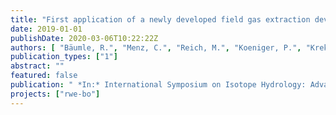 ```yaml
---
title: "First application of a newly developed field gas extraction device to date old groundwater"
date: 2019-01-01
publishDate: 2020-03-06T10:22:22Z
authors: [ "Bäumle, R.", "Menz, C.", "Reich, M.", "Koeniger, P.", "Krekeler, T." ]
publication_types: ["1"]
abstract: ""
featured: false
publication: " *In:* International Symposium on Isotope Hydrology: Advancing the Understanding of Water Cycle Processes CN-271. Vienna"
projects: ["rwe-bo"]
---
```


